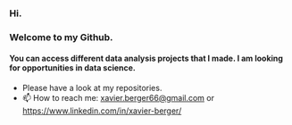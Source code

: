 ### Hi. 
### Welcome to my Github.
#### You can access different data analysis projects that I made. I am looking for opportunities in data science.

*  Please have a look at my repositories.
* 📫 How to reach me: xavier.berger66@gmail.com or https://www.linkedin.com/in/xavier-berger/



